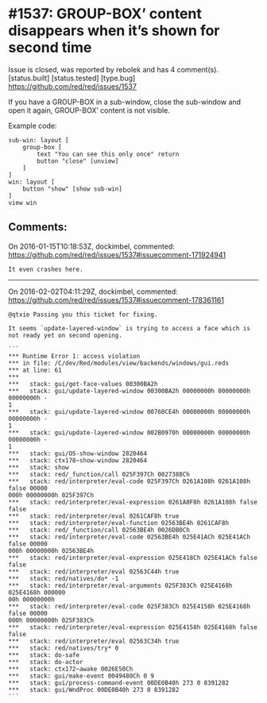
#1537: GROUP-BOX’ content disappears when it’s shown for second time
================================================================================
Issue is closed, was reported by rebolek and has 4 comment(s).
[status.built] [status.tested] [type.bug]
<https://github.com/red/red/issues/1537>

If you have a GROUP-BOX in a sub-window, close the sub-window and open it again, GROUP-BOX’ content is not visible.

Example code:

```
sub-win: layout [
    group-box [
        text "You can see this only once" return
        button "close" [unview]
    ]
]
win: layout [
    button "show" [show sub-win]
]
view win
```



Comments:
--------------------------------------------------------------------------------

On 2016-01-15T10:18:53Z, dockimbel, commented:
<https://github.com/red/red/issues/1537#issuecomment-171924941>

    It even crashes here.

--------------------------------------------------------------------------------

On 2016-02-02T04:11:29Z, dockimbel, commented:
<https://github.com/red/red/issues/1537#issuecomment-178361161>

    @qtxie Passing you this ticket for fixing.
    
    It seems `update-layered-window` is trying to access a face which is not ready yet on second opening.
    
    ```
    *** Runtime Error 1: access violation
    *** in file: /C/dev/Red/modules/view/backends/windows/gui.reds
    *** at line: 61
    ***
    ***   stack: gui/get-face-values 00300BA2h
    ***   stack: gui/update-layered-window 00300BA2h 00000000h 00000000h 00000000h -
    1
    ***   stack: gui/update-layered-window 00760CE4h 00000000h 00000000h 00000000h -
    1
    ***   stack: gui/update-layered-window 002B0970h 00000000h 00000000h 00000000h -
    1
    ***   stack: gui/OS-show-window 2820464
    ***   stack: ctx178~show-window 2820464
    ***   stack: show
    ***   stack: red/_function/call 025F397Ch 0027388Ch
    ***   stack: red/interpreter/eval-code 025F397Ch 0261A108h 0261A108h false 00000
    000h 00000000h 025F397Ch
    ***   stack: red/interpreter/eval-expression 0261A0F8h 0261A108h false false
    ***   stack: red/interpreter/eval 0261CAF8h true
    ***   stack: red/interpreter/eval-function 02563BE4h 0261CAF8h
    ***   stack: red/_function/call 02563BE4h 0026DB0Ch
    ***   stack: red/interpreter/eval-code 02563BE4h 025E41ACh 025E41ACh false 00000
    000h 00000000h 02563BE4h
    ***   stack: red/interpreter/eval-expression 025E418Ch 025E41ACh false false
    ***   stack: red/interpreter/eval 02563C44h true
    ***   stack: red/natives/do* -1
    ***   stack: red/interpreter/eval-arguments 025F383Ch 025E4168h 025E4168h 000000
    00h 00000000h
    ***   stack: red/interpreter/eval-code 025F383Ch 025E4158h 025E4168h false 00000
    000h 00000000h 025F383Ch
    ***   stack: red/interpreter/eval-expression 025E4158h 025E4168h false false
    ***   stack: red/interpreter/eval 02563C34h true
    ***   stack: red/natives/try* 0
    ***   stack: do-safe
    ***   stack: do-actor
    ***   stack: ctx172~awake 0026E50Ch
    ***   stack: gui/make-event 0049480Ch 0 9
    ***   stack: gui/process-command-event 00DE0B40h 273 0 8391282
    ***   stack: gui/WndProc 00DE0B40h 273 0 8391282
    ```

